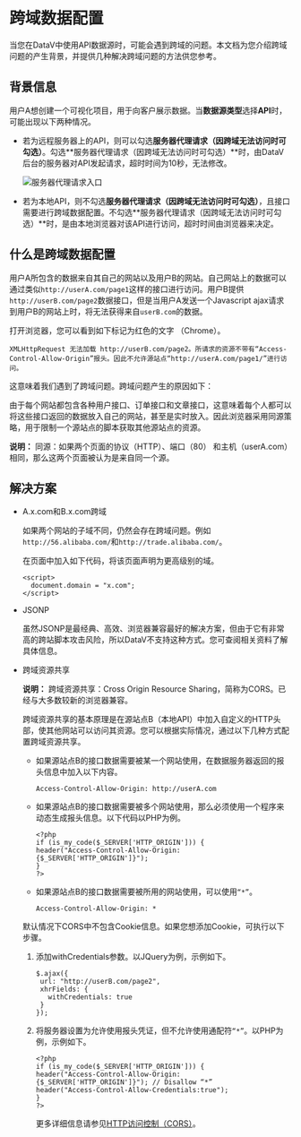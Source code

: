 # 跨域数据配置

当您在DataV中使用API数据源时，可能会遇到跨域的问题。本文档为您介绍跨域问题的产生背景，并提供几种解决跨域问题的方法供您参考。

## 背景信息

用户A想创建一个可视化项目，用于向客户展示数据。当**数据源类型**选择**API**时，可能出现以下两种情况。

-   若为远程服务器上的API，则可以勾选**服务器代理请求（因跨域无法访问时可勾选）**。勾选**服务器代理请求（因跨域无法访问时可勾选）**时，由DataV后台的服务器对API发起请求，超时时间为10秒，无法修改。

    ![服务器代理请求入口](https://static-aliyun-doc.oss-accelerate.aliyuncs.com/assets/img/zh-CN/8459822951/p8623.png)

-   若为本地API，则不勾选**服务器代理请求（因跨域无法访问时可勾选）**，且接口需要进行跨域数据配置。不勾选**服务器代理请求（因跨域无法访问时可勾选）**时，是由本地浏览器对该API进行访问，超时时间由浏览器来决定。

## 什么是跨域数据配置

用户A所包含的数据来自其自己的网站以及用户B的网站。自己网站上的数据可以通过类似`http://userA.com/page1`这样的接口进行访问。用户B提供`http://userB.com/page2`数据接口，但是当用户A发送一个Javascript ajax请求到用户B的网站上时，将无法获得来自`userB.com`的数据。

打开浏览器，您可以看到如下标记为红色的文字 （Chrome）。

```
XMLHttpRequest 无法加载 http://userB.com/page2。所请求的资源不带有“Access-Control-Allow-Origin”报头。因此不允许源站点“http://userA.com/page1/”进行访问。
```

这意味着我们遇到了跨域问题。跨域问题产生的原因如下：

由于每个网站都包含各种用户接口、订单接口和文章接口，这意味着每个人都可以将这些接口返回的数据放入自己的网站，甚至是实时放入。因此浏览器采用同源策略，用于限制一个源站点的脚本获取其他源站点的资源。

**说明：** 同源：如果两个页面的协议（HTTP）、端口（80） 和主机（userA.com）相同，那么这两个页面被认为是来自同一个源。

## 解决方案

-   A.x.com和B.x.com跨域

    如果两个网站的子域不同，仍然会存在跨域问题。例如`http://56.alibaba.com/`和`http://trade.alibaba.com/`。

    在页面中加入如下代码，将该页面声明为更高级别的域。

    ```
    <script>
      document.domain = "x.com";
    </script>
    ```

-   JSONP

    虽然JSONP是最经典、高效、浏览器兼容最好的解决方案，但由于它有非常高的跨站脚本攻击风险，所以DataV不支持这种方式。您可查阅相关资料了解具体信息。

-   跨域资源共享

    **说明：** 跨域资源共享：Cross Origin Resource Sharing，简称为CORS。已经与大多数较新的浏览器兼容。

    跨域资源共享的基本原理是在源站点B（本地API）中加入自定义的HTTP头部，使其他网站可以访问其资源。您可以根据实际情况，通过以下几种方式配置跨域资源共享。

    -   如果源站点B的接口数据需要被某一个网站使用，在数据服务器返回的报头信息中加入以下内容。

        ```
        Access-Control-Allow-Origin: http://userA.com
        ```

    -   如果源站点B的接口数据需要被多个网站使用，那么必须使用一个程序来动态生成报头信息。以下代码以PHP为例。

        ```
        <?php 
        if (is_my_code($_SERVER['HTTP_ORIGIN'])) {
        header("Access-Control-Allow-Origin: {$_SERVER['HTTP_ORIGIN']}");
        }
        ?>
        ```

    -   如果源站点B的接口数据需要被所用的网站使用，可以使用`“*”`。

        ```
        Access-Control-Allow-Origin: *
        ```

    默认情况下CORS中不包含Cookie信息。如果您想添加Cookie，可执行以下步骤。

    1.  添加withCredentials参数。以JQuery为例，示例如下。

        ```
        $.ajax({
         url: "http://userB.com/page2",
         xhrFields: {
           withCredentials: true
         }
        });
        ```

    2.  将服务器设置为允许使用报头凭证，但不允许使用通配符`“*”`。以PHP为例，示例如下。

        ```
        <?php 
        if (is_my_code($_SERVER['HTTP_ORIGIN'])) {
        header("Access-Control-Allow-Origin: {$_SERVER['HTTP_ORIGIN']}"); // Disallow “*”
        header("Access-Control-Allow-Credentials:true");
        }
        ?>
        ```

        更多详细信息请参见[HTTP访问控制（CORS）](https://developer.mozilla.org/zh-CN/docs/Web/HTTP/Access_control_CORS)。



